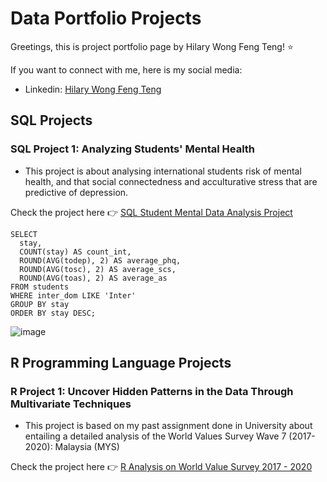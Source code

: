 # Data Portfolio Projects

Greetings, this is project portfolio page by Hilary Wong Feng Teng! ⭐

If you want to connect with me, here is my social media:
- Linkedin: [Hilary Wong Feng Teng](https://www.linkedin.com/in/hilary-wong-feng-teng-4a7596238/)


## SQL Projects
### SQL Project 1: Analyzing Students' Mental Health
- This project is about analysing international students risk of mental health, and that social connectedness and acculturative stress that are predictive of depression.

Check the project here 👉 [SQL Student Mental Data Analysis Project](SQL_Mental_proj.md)
```
SELECT 
  stay, 
  COUNT(stay) AS count_int, 
  ROUND(AVG(todep), 2) AS average_phq, 
  ROUND(AVG(tosc), 2) AS average_scs, 
  ROUND(AVG(toas), 2) AS average_as
FROM students
WHERE inter_dom LIKE 'Inter'
GROUP BY stay
ORDER BY stay DESC;
```
![image](https://github.com/user-attachments/assets/a7795033-bb86-4cd4-a999-5d475e1571ef)


## R Programming Language Projects
### R Project 1:  Uncover Hidden Patterns in the Data Through Multivariate Techniques
- This project is based on my past assignment done in University about entailing a detailed analysis of the World Values Survey Wave 7 (2017-2020): Malaysia (MYS)

Check the project here 👉 [R Analysis on World Value Survey 2017 - 2020](R_WVS_MYS_proj.md)



